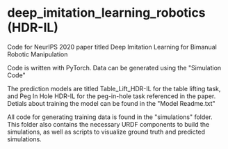 # deep_imitation_learning_robotics (HDR-IL)

Code for NeurIPS 2020 paper titled Deep Imitation Learning for Bimanual Robotic Manipulation

Code is written with PyTorch. Data can be generated using the "Simulation Code"



The prediction models are titled Table_Lift_HDR-IL for the table lifting task, and Peg In Hole HDR-IL for the peg-in-hole task referenced in the paper. Detials about training the model can be found in the "Model Readme.txt"

All code for generating training data is found in the "simulations" folder. This folder also contains the necessary URDF components to build the simulations, as well as scripts to visualize ground truth and predicted simulations.







